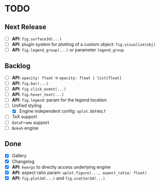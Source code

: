 # TODO

## Next Release

- [ ] **API**: `fig.surface3d(...)`
- [ ] **API**: plugin system for plotting of a custom object: `fig.visualize(obj)`
- [ ] **API**: `fig.legend_group(...)` or parameter `legend_group`

## Backlog

- [ ] **API**: `opacity: float` -> `opacity: float | list[float]`
- [ ] **API**: `fig.bar(...)` 
- [ ] **API**: `fig.click_event(...)`
- [ ] **API**: `fig.hover_text(...)` 
- [ ] **API**: `fig.legend`: param for the legend location
- [ ] Unified styling
  - [x] Engine independent config: `uplot.DEFAULT`
- [ ] TeX support
- [ ] `DataFrame` support
- [ ] `Bokeh` engine

## Done

- [x] Gallery
- [x] Changelog
- [x] **API**: `kwargs` to directly access underlying engine
- [x] **API**: aspect ratio param: `uplot.figure(..., aspect_ratio: float)`
- [x] **API**: `fig.plot3d(...)` and `fig.scatter3d(...)`